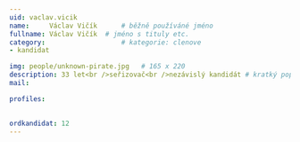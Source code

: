 ```yaml
---
uid: vaclav.vicik
name:     Václav Vičík  	# běžně používáné jméno
fullname: Václav Vičík 	# jméno s tituly etc.
category:                   # kategorie: clenove
- kandidat

img: people/unknown-pirate.jpg   # 165 x 220
description: 33 let<br />seřizovač<br />nezávislý kandidát # kratký popis, max 160 znaků
mail:

profiles:
  

ordkandidat: 12
---
```

